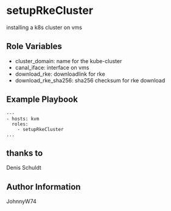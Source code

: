 setupRkeCluster
=========

installing a k8s cluster on vms

Role Variables
--------------

* cluster_domain: name for the kube-cluster
* canal_iface: interface on vms
* download_rke: downloadlink for rke
* download_rke_sha256: sha256 checksum for rke download

Example Playbook
----------------

```
---
- hosts: kvm
  roles:
    - setupRkeCluster
...
```

thanks to
------------------
Denis Schuldt

Author Information
------------------

JohnnyW74